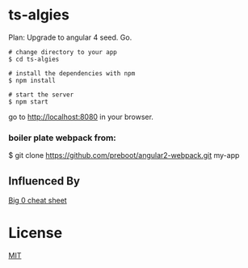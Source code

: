# ts-algies

Plan: Upgrade to angular 4 seed. Go.

```
# change directory to your app
$ cd ts-algies

# install the dependencies with npm
$ npm install

# start the server
$ npm start
```
go to [http://localhost:8080](http://localhost:8080) in your browser.

### boiler plate webpack from:
$ git clone https://github.com/preboot/angular2-webpack.git my-app

## Influenced By
[Big 0 cheat sheet](http://bigocheatsheet.com/)

# License

[MIT](/LICENSE)
